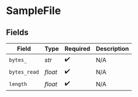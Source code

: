# SampleFile


## Fields

| Field              | Type               | Required           | Description        |
| ------------------ | ------------------ | ------------------ | ------------------ |
| `bytes_`           | *str*              | :heavy_check_mark: | N/A                |
| `bytes_read`       | *float*            | :heavy_check_mark: | N/A                |
| `length`           | *float*            | :heavy_check_mark: | N/A                |